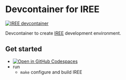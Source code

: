 # Devcontainer for IREE

[![IREE devcontainer](https://github.com/TheCBaH/devcontainer.iree/actions/workflows/build.yml/badge.svg?branch=main)](https://github.com/TheCBaH/devcontainer.iree/actions/workflows/build.yml)

Devcontainer to create [IREE](https://github.com/iree-org/iree) development environment.

## Get started
* [![Open in GitHub Codespaces](https://github.com/codespaces/badge.svg)](https://github.com/codespaces/new?hide_repo_select=true&ref=main&repo=977209083)
* run
  * `make` configure and build IREE
